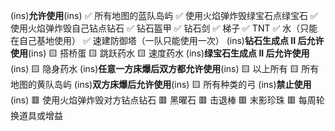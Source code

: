 (ins)**允许使用**(ins)
✅ 所有地图的蓝队岛屿
✅ 使用火焰弹炸毁绿宝石点绿宝石
✅ 使用火焰弹炸毁自己钻点钻石
✅ 钻石盔甲
✅ 钻石剑
✅ 梯子
✅ TNT
✅ 水（只能在自己基地使用）
✅ 速建防御塔（一队只能使用一次）
(ins)**钻石生成点 II 后允许使用**(ins)
🟨 搭桥蛋
🟨 跳跃药水
🟨 速度药水
(ins)**绿宝石生成点 II 后允许使用**(ins)
🟨 隐身药水
(ins)**任意一方床爆后双方都允许使用**(ins)
🟨 以上所有
🟨 所有地图的黄队岛屿
(ins)**双方床爆后允许使用**(ins)
🟨 所有种类的弓
(ins)**禁止使用**(ins)
🟥 使用火焰弹炸毁对方钻点钻石
🟥 黑曜石
🟥 击退棒
🟥 末影珍珠
🟥 每周轮换道具或增益
